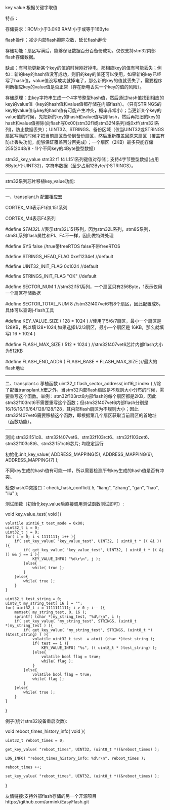 key value 根据关键字取值

特点：

存储要求：ROM:小于3.0KB         RAM:小于或等于16Byte

flash操作：减少内部flash擦除次数，延长flash寿命

存储功能：扇区写满后，能够保证数据百分百备份成功。仅仅支持stm32内部flash存储数据。

缺点：有可能更新某个key的值的时候刚好掉电，那相应key的值有可能丢失；例如：新的key的hash值没写成功，则旧的key的值还可以使用，如果新的key已经写了hash值，value值没写成功就掉电了，那么新的key的值就丢失了，需要程序判断相应key的value值是否正常（存在断电丢失一个key的值的风险）。

存储原理：由key字符串生成一个4字节整型hash值，然后通过hash值找到相应的key的value值（key的hash值和value值都存储在内部flash）。（只有STRINGS的key的value值与key的hash值有可能产生冲突，概率非常小）；当更新某个key的value值的时候，先把新的key的hash和value值写到flash，然后再把旧的key的hash和value值擦除(向flash写0x00(stm32f1或stm32f4系列)或0xff(stm32l系列)，防止数据丢失）；UINT32、STRINGS、备份区域（仅当UINT32或STRINGS扇区写满的时候才把当前扇区备份到备份扇区，然后重新覆盖回原来扇区（覆盖有防止丢失功能，能够保证覆盖百分百完成）；一个扇区（2KB）最多只能存储255(2048/8 - 1)个不同key的4Byte整型数据）

stm32_key_value     stm32 f1 f4 L151系列键值对存储；支持4字节整型数据(占用8Byte/个UINT32)，字符串数据（至少占用12Byte/个STRINGS）。

**************************************************************************************************************************

stm32系列芯片移植key_value功能:

**************************************************************************************************************************

一、transplant.h 配置相应宏

CORTEX_M3表示F1和L151系列

CORTEX_M4表示F4系列

#define _STM32L_            //表示stm32L151系列，因为stm32L系列，stm8S系列，stm8L系列flash属性和F1、F4不一样，因此做特殊处理

#define SYS  false                                   //true带freeRTOS   false不带freeRTOS

#define STRINGS_HEAD_FLAG   0xef1234ef              //default

#define UINT32_INIT_FLAG    0x1024                  //default

#define STRINGS_INIT_FLAG   "OK"                    //default

#define SECTOR_NUM              1                   //stm32l151系列，一个扇区只有256Byte，1表示仅用一个扇区存储数据

#define SECTOR_TOTAL_NUM        8                         //stm32f407vet6有8个扇区，因此配置成8，具体可以查询j-flash工具

#define KEY_VALUE_SIZE    ( 128 * 1024 )            //使用了5/6/7扇区，最小一个扇区是128KB，所以填128*1024;如果选择1/2/3扇区，最小一个扇区是
16KB，那么就填写( 16 * 1024 )

#define FLASH_MAX_SIZE    ( 512 * 1024 )            //stm32f407vet6芯片内部flash大小为512KB

#define FLASH_END_ADDR    ( FLASH_BASE + FLASH_MAX_SIZE )//最大的flash地址

**************************************************************************************************************************

二、transplant.c 移植函数
uint32_t flash_sector_address( int16_t index )      //除了配置transplant.h宏之外，当stm32内部flash扇区是不规则大小分布的时候，需要重写这个函数。举例：stm32f103rct6内部flash的每个扇区都是2KB，因此stm32f103rct6不需要重写这个函数；但stm32f407vet6内部flash分别是16/16/16/16/64/128/128/128，其内部flash扇区为不规则大小；因此stm32f407vet6需要移植这个函数，即根据第几个扇区获取当前扇区的首地址（函数功能）。

**************************************************************************************************************************

测试:stm32l151c8、stm32f407vet6、stm32f103rct6、stm32f103zet6、stm32f103c8t6、stm32l151rct6芯片; 均稳定运行

初始化:init_key_value( ADDRESS_MAPPING(5), ADDRESS_MAPPING(6), ADDRESS_MAPPING(7) );

不同key生成的hash值有可能一样，所以需要检测所有key生成的hash值是否有冲突。

检查hash冲突接口：check_hash_conflict( 5, "liang", "zhang", "gan", "hao", "liu" );

测试函数（初始化key_value后直接调用测试函数测试即可）:

void key_value_test( void ){

    volatile uint16_t test_mode = 0x00;
    uint32_t i = 0;
    uint32_t j = 0;
    for( i = 0; i < 1111111; i++ ){
        if( set_key_value( "key_value_test", UINT32, ( uint8_t * )( &i )) ){
            if( get_key_value( "key_value_test", UINT32, ( uint8_t * )( &j )) && j == i ){
                KEY_VALUE_INFO( "%d\r\n", j );
            }else{
                while( true );
            }
        }else{
            while( true );
        }
    }
    
    uint32_t test_string = 0;
    uint8_t my_string_test[ 16 ] = "";
    for( uint32_t i = 1111111111; i > 0 ; i-- ){
        memset( my_string_test, 0, 16 );
        sprintf( (char *)my_string_test, "%d\r\n", i );
        if( set_key_value( "my_string_test", STRINGS, (uint8_t *)my_string_test ) ){
            if( get_key_value( "my_string_test", STRINGS, (uint8_t *)(&test_string) ) ){
                volatile uint32_t test  = atoi( (char *)test_string );
                if( test == i ){
                    KEY_VALUE_INFO( "%s", (( uint8_t * )test_string) );
                }else{
                    volatile bool flag = true;
                    while( flag );
                }
            }else{
                volatile bool flag = true;
                while( flag );
            }
        }else{
            while( true );
        }
    }
 }

例子(统计stm32设备重启次数):

void reboot_times_history_info( void ){

    uint32_t reboot_times = 0;
    
    get_key_value( "reboot_times", UINT32, (uint8_t *)(&reboot_times) );
    
    LOG_INFO( "reboot_times_history_info: %d\r\n", reboot_times );
    
    reboot_times ++;
    
    set_key_value( "reboot_times", UINT32, (uint8_t *)(&reboot_times) );

}


友情链接:支持外部flash存储的另一个开源项目https://github.com/armink/EasyFlash.git
